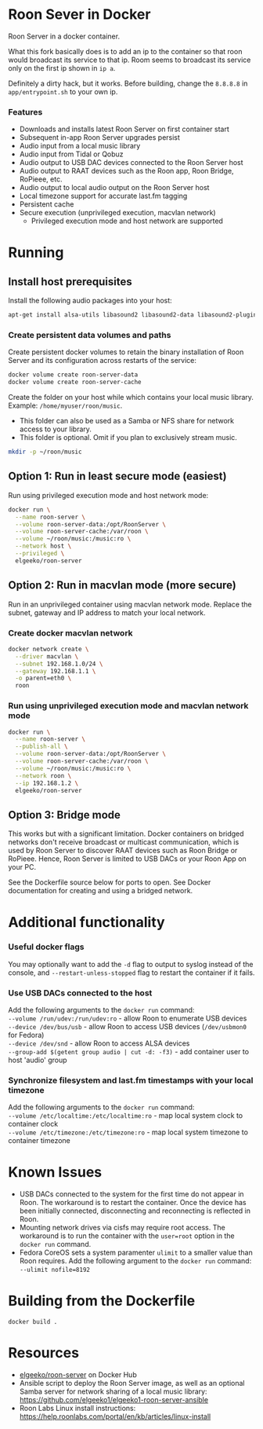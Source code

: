 # Roon Sever in Docker
Roon Server in a docker container.

What this fork basically does is to add an ip to the container so that roon would broadcast its service to that ip. Room seems to broadcast its service only on the first ip shown in `ip a`. 

Definitely a dirty hack, but it works. Before building, change the `8.8.8.8` in `app/entrypoint.sh` to your own ip.

### Features
- Downloads and installs latest Roon Server on first container start
- Subsequent in-app Roon Server upgrades persist
- Audio input from a local music library
- Audio input from Tidal or Qobuz
- Audio output to USB DAC devices connected to the Roon Server host
- Audio output to RAAT devices such as the Roon app, Roon Bridge,
RoPieee, etc.
- Audio output to local audio output on the Roon Server host
- Local timezone support for accurate last.fm tagging
- Persistent cache
- Secure execution (unprivileged execution, macvlan network)
  - Privileged execution mode and host network are supported

# Running

## Install host prerequisites
Install the following audio packages into your host:
```sh
apt-get install alsa-utils libasound2 libasound2-data libasound2-plugins
```

### Create persistent data volumes and paths
Create persistent docker volumes to retain the binary installation of
Roon Server and its configuration across restarts of the service:
```sh
docker volume create roon-server-data
docker volume create roon-server-cache
```

Create the folder on your host while which contains your
local music library. Example: `/home/myuser/roon/music`.
  - This folder can also be used as a Samba or NFS share for network access to your library.
  - This folder is optional. Omit if you plan to exclusively stream music.
```sh
mkdir -p ~/roon/music
```

## Option 1: Run in least secure mode (easiest)
Run using privileged execution mode and host network mode:
```sh
docker run \
  --name roon-server \
  --volume roon-server-data:/opt/RoonServer \
  --volume roon-server-cache:/var/roon \
  --volume ~/roon/music:/music:ro \
  --network host \
  --privileged \
  elgeeko/roon-server
```

## Option 2: Run in macvlan mode (more secure)
Run in an unprivileged container using macvlan network mode. Replace the subnet, gateway and IP address to match your local network.

### Create docker macvlan network
```sh
docker network create \
  --driver macvlan \
  --subnet 192.168.1.0/24 \
  --gateway 192.168.1.1 \
  -o parent=eth0 \
  roon
```

### Run using unprivileged execution mode and macvlan network mode
```sh
docker run \
  --name roon-server \
  --publish-all \
  --volume roon-server-data:/opt/RoonServer \
  --volume roon-server-cache:/var/roon \
  --volume ~/roon/music:/music:ro \
  --network roon \
  --ip 192.168.1.2 \
  elgeeko/roon-server
```

## Option 3: Bridge mode
This works but with a significant limitation. Docker containers on bridged networks
don't receive broadcast or multicast communication, which is used by Roon Server
to discover RAAT devices such as Roon Bridge or RoPieee. Hence, Roon Server is
limited to USB DACs or your Roon App on your PC.

See the Dockerfile source below for ports to open. See Docker documentation for
creating and using a bridged network.

# Additional functionality

### Useful docker flags
You may optionally want to add the `-d` flag to output to syslog
instead of the console, and `--restart-unless-stopped` flag to
restart the container if it fails.

### Use USB DACs connected to the host
Add the following arguments to the `docker run` command:  
`--volume /run/udev:/run/udev:ro` - allow Roon to enumerate USB devices  
`--device /dev/bus/usb` - allow Roon to access USB devices (`/dev/usbmon0` for Fedora)   
`--device /dev/snd` - allow Roon to access ALSA devices   
`--group-add $(getent group audio | cut -d: -f3)` - add container user to host 'audio' group

### Synchronize filesystem and last.fm timestamps with your local timezone
Add the following arguments to the `docker run` command:  
`--volume /etc/localtime:/etc/localtime:ro` - map local system clock to container clock  
`--volume /etc/timezone:/etc/timezone:ro` - map local system timezone to container timezone  

# Known Issues
- USB DACs connected to the system for the first time do not appear in Roon.
The workaround is to restart the container. Once the device has been initially
connected, disconnecting and reconnecting is reflected in Roon.
- Mounting network drives via cisfs may require root access. The workaround is to
run the container with the `user=root` option in the `docker run` command.
- Fedora CoreOS sets a system paramenter `ulimit` to a smaller value than Roon
requires. Add the following argument to the `docker run` command:   
`--ulimit nofile=8192`

# Building from the Dockerfile
`docker build .`

# Resources
- [elgeeko/roon-server](https://hub.docker.com/repository/docker/elgeeko/roon-server) on Docker Hub
- Ansible script to deploy the Roon Server image, as well as an optional Samba server for network sharing of a local music library: https://github.com/elgeeko1/elgeeko1-roon-server-ansible
- Roon Labs Linux install instructions: https://help.roonlabs.com/portal/en/kb/articles/linux-install
